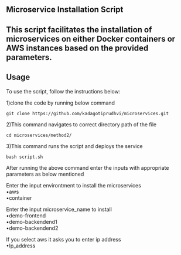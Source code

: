 ## Microservice Installation Script<br>
## This script facilitates the installation of microservices on either Docker containers or AWS instances based on the provided parameters.<br>

## Usage
To use the script, follow the instructions below: <br>

1)clone the code by running below command
```
git clone https://github.com/kadagotiprudhvi/microservices.git
```

2)This command navigates to correct directory path of the file <br>
  ```
cd microservices/method2/
```

3)This command runs the script and deploys the service <br>
  ```
bash script.sh
```

After running the above command enter the inputs with appropriate parameters as below mentioned <br>

Enter the input environtment to install the microservices <br>
   •aws <br>
   •container <br>

Enter the input microservice_name to install <br>
   •demo-frontend <br>
   •demo-backendend1 <br>
   •demo-backendend2 <br>

If you select aws it asks you to enter ip address <br>
   •Ip_address
